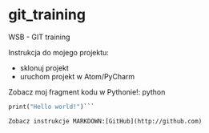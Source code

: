 # git_training
WSB - GIT training

Instrukcja do mojego projektu:
* sklonuj projekt
* uruchom projekt w Atom/PyCharm

Zobacz moj fragment kodu w Pythonie!:
  python
  ```def my_function():
  print("Hello world!")```
  
  Zobacz instrukcje MARKDOWN:[GitHub](http://github.com)
